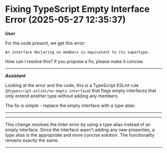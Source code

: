 <!-- Generated by SpecStory -->

# Fixing TypeScript Empty Interface Error (2025-05-27 12:35:37)

_**User**_

For the code present, we get this error:
```
An interface declaring no members is equivalent to its supertype.
```
How can I resolve this? If you propose a fix, please make it concise.

---

_**Assistant**_

Looking at the error and the code, this is a TypeScript ESLint rule (`@typescript-eslint/no-empty-interface`) that flags empty interfaces that only extend another type without adding any members.

The fix is simple - replace the empty interface with a type alias:

---



---

This change resolves the linter error by using a type alias instead of an empty interface. Since the interface wasn't adding any new properties, a type alias is the appropriate and more concise solution. The functionality remains exactly the same.

---

